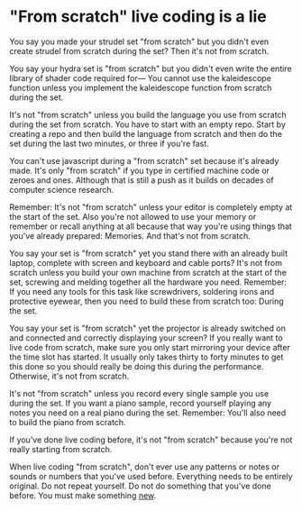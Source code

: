 # "From scratch" live coding is a lie

You say you made your strudel set "from scratch" but you didn't even create strudel from scratch during the set? Then it's not from scratch.

You say your hydra set is "from scratch" but you didn't even write the entire library of shader code required for— You cannot use the kaleidescope function unless you implement the kaleidescope function from scratch during the set.

It's not "from scratch" unless you build the language you use from scratch during the set from scratch. You have to start with an empty repo. Start by creating a repo and then build the language from scratch and then do the set during the last two minutes, or three if you're fast.

You can't use javascript during a "from scratch" set because it's already made. It's only "from scratch" if you type in certified machine code or zeroes and ones. Although that is still a push as it builds on decades of computer science research.

Remember: It's not "from scratch" unless your editor is completely empty at the start of the set. Also you're not allowed to use your memory or remember or recall anything at all because that way you're using things that you've already prepared: Memories. And that's not from scratch.

You say your set is "from scratch" yet you stand there with an already built laptop, complete with screen and keyboard and cable ports? It's not from scratch unless you build your own machine from scratch at the start of the set, screwing and melding together all the hardware you need. Remember: If you need any tools for this task like screwdrivers, soldering irons and protective eyewear, then you need to build these from scratch too: During the set.

You say your set is "from scratch" yet the projector is already switched on and connected and correctly displaying your screen? If you really want to live code from scratch, make sure you only start mirroring your device after the time slot has started. It usually only takes thirty to forty minutes to get this done so you should really be doing this during the performance. Otherwise, it's not from scratch. 

It's not "from scratch" unless you record every single sample you use during the set. If you want a piano sample, record yourself playing any notes you need on a real piano during the set. Remember: You'll also need to build the piano from scratch.

If you've done live coding before, it's not "from scratch" because you're not really starting from scratch. 

When live coding "from scratch", don't ever use any patterns or notes or sounds or numbers that you've used before. Everything needs to be entirely original. Do not repeat yourself. Do not do something that you've done before. You must make something [new](https://youtu.be/WMJ1H3Ai-qs?si=n95h45pM59SGjsNq).

<br>

<br>

